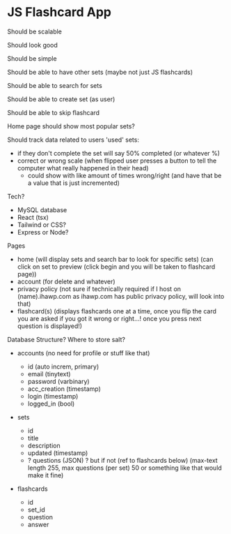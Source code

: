 # JS Flashcard App

Should be scalable

Should look good

Should be simple

Should be able to have other sets (maybe not just JS flashcards)

Should be able to search for sets

Should be able to create set (as user)

Should be able to skip flashcard

Home page should show most popular sets?

Should track data related to users 'used' sets:
- if they don't complete the set will say 50% completed (or whatever %)
- correct or wrong scale (when flipped user presses a button to tell the computer what really happened in their head)
  - could show with like amount of times wrong/right (and have that be a value that is just incremented)

Tech?
- MySQL database
- React (tsx)
- Tailwind or CSS?
- Express or Node?

Pages
- home (will display sets and search bar to look for specific sets) (can click on set to preview (click begin and you will be taken to flashcard page))
- account (for delete and whatever)
- privacy policy (not sure if technically required if I host on (name).ihawp.com as ihawp.com has public privacy policy, will look into that)
- flashcard(s) (displays flashcards one at a time, once you flip the card you are asked if you got it wrong or right...! once you press next question is displayed!)

Database Structure?
Where to store salt?
- accounts (no need for profile or stuff like that)
  - id (auto increm, primary)
  - email (tinytext)
  - password (varbinary)
  - acc_creation (timestamp)
  - login (timestamp)
  - logged_in (bool)
  
- sets
  - id
  - title
  - description
  - updated (timestamp)
  - ? questions (JSON) ? but if not (ref to flashcards below) (max-text length 255, max questions (per set) 50 or something like that would make it fine)

- flashcards
  - id
  - set_id
  - question
  - answer
